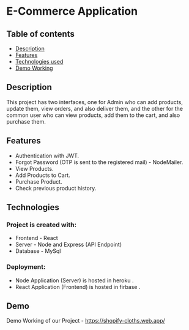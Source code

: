 # E-Commerce Application
 

## Table of contents
* [Description](#Description)
* [Features](#Features)
* [Technologies used](#Technologies)
* [Demo Working](#Demo)

## Description
This project has two interfaces, one for Admin who can add products, update them, view orders, and also deliver them, and the other for the common user who can view products, 
add them to the cart, and also purchase them.


## Features
* Authentication with JWT.
* Forgot Password (OTP is sent to the registered mail) - NodeMailer.
* View Products.
* Add Products to Cart. 
* Purchase Product.
* Check previous product history.
	
## Technologies
### Project is created with:
* Frontend - React
* Server - Node and Express (API Endpoint)
* Database - MySql


### Deployment:
* Node Application (Server) is hosted in heroku . 
* React Application (Frontend) is hosted in firbase . 


	
## Demo
Demo Working of our Project - https://shopify-cloths.web.app/
